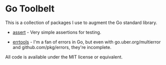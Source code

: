 Go Toolbelt
===========

This is a collection of packages I use to augment the Go standard library.

- [assert](https://github.com/shabbyrobe/golib/tree/master/assert) - Very simple assertions
  for testing.

- [errtools](https://github.com/shabbyrobe/golib/tree/master/errtools) - I'm a fan of errors
  in Go, but even with go.uber.org/multierror and github.com/pkg/errors, they're incomplete.

All code is available under the MIT license or equivalent.

